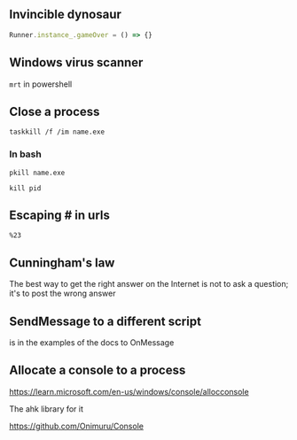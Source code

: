 ﻿## Invincible dynosaur
```js
Runner.instance_.gameOver = () => {}
```

## Windows virus scanner

`mrt` in powershell

## Close a process

`taskkill /f /im name.exe`

### In bash

`pkill name.exe`

`kill pid`

## Escaping # in urls

`%23`

## Cunningham's law

The best way to get the right answer on the Internet is not to ask a question; it's to post the wrong answer

## SendMessage to a different script

is in the examples of the docs to OnMessage

## Allocate a console to a process

https://learn.microsoft.com/en-us/windows/console/allocconsole

The ahk library for it

https://github.com/Onimuru/Console